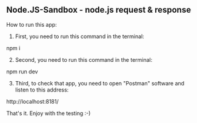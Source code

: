 ## Node.JS-Sandbox - node.js request & response

How to run this app:

1. First, you need to run this command in the terminal:

npm i

2. Second, you need to run this command in the terminal:

npm run dev

3. Third, to check that app, you need to open "Postman" software and listen to this address:

http://localhost:8181/

That's it.
Enjoy with the testing :-)
